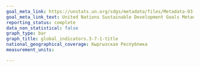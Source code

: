```yaml
---
goal_meta_link: https://unstats.un.org/sdgs/metadata/files/Metadata-03-07-01.pdf
goal_meta_link_text: United Nations Sustainable Development Goals Metadata (pdf 865kB)
reporting_status: complete
data_non_statistical: false
graph_type: bar
graph_title: global_indicators.3-7-1-title
national_geographical_coverage: Кыргызская Республика
measurement_units: 

---
```

